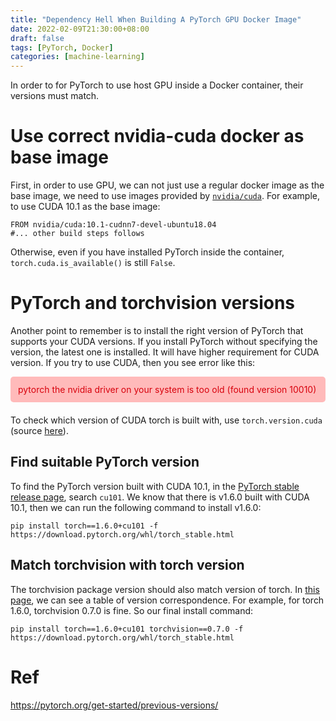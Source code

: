 ```yaml
---
title: "Dependency Hell When Building A PyTorch GPU Docker Image"
date: 2022-02-09T21:30:00+08:00
draft: false
tags: [PyTorch, Docker]
categories: [machine-learning]
---
```


In order to for PyTorch to use host GPU inside a Docker container, their versions must match.

<!--more-->

# Use correct nvidia-cuda docker as base image

First, in order to use GPU, we can not just use a regular docker image as the base image,
we need to use images provided by [`nvidia/cuda`](https://hub.docker.com/r/nvidia/cuda). For example, to use CUDA 10.1 as the base image:

```docker
FROM nvidia/cuda:10.1-cudnn7-devel-ubuntu18.04
#... other build steps follows
```

Otherwise, even if you have installed PyTorch inside the container, `torch.cuda.is_available()` is still `False`.

# PyTorch and torchvision versions

Another point to remember is to install the right version of PyTorch that supports your CUDA versions.
If you install PyTorch without specifying the version, the latest one is installed.
It will have higher requirement for CUDA version. If you try to use CUDA, then you see error like this:

<style type="text/css">
@import url('//maxcdn.bootstrapcdn.com/font-awesome/4.2.0/css/font-awesome.min.css');

.error-msg {
    color: #D8000C;
    background-color: #FFBABA;
    margin: 5px 0;
    margin-bottom: 20px;
    padding: 10px;
    border-radius: 5px 5px 5px 5px;
    border: 2px solid transparent;
    border-color: transparent;
}
</style>

<div class="error-msg">
    <i class="fa fa-times-circle"></i>
    pytorch the nvidia driver on your system is too old (found version 10010)
</div>

To check which version of CUDA torch is built with, use `torch.version.cuda` (source [here](https://stackoverflow.com/a/64145989/6064933)).

## Find suitable PyTorch version

To find the PyTorch version built with CUDA 10.1, in the [PyTorch stable release page](https://download.pytorch.org/whl/torch_stable.html), search `cu101`.
We know that there is v1.6.0 built with CUDA 10.1, then we can run the following command to install v1.6.0:

```
pip install torch==1.6.0+cu101 -f https://download.pytorch.org/whl/torch_stable.html
```

## Match torchvision with torch version

The torchvision package version should also match version of torch.
In [this page](https://github.com/pytorch/vision#installation), we can see a table of version correspondence.
For example, for torch 1.6.0, torchvision 0.7.0 is fine. So our final install command:

```
pip install torch==1.6.0+cu101 torchvision==0.7.0 -f https://download.pytorch.org/whl/torch_stable.html
```

# Ref

https://pytorch.org/get-started/previous-versions/
